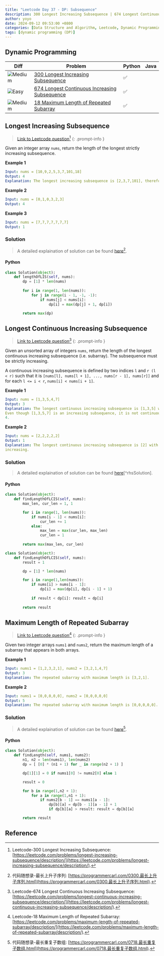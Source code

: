 ```yaml
---
title: "Leetcode Day 37 - DP: Subsequence"
description: 300 Longest Increasing Subsequence | 674 Longest Continuous Increasing Subsequence | 18 Maximum Length of Repeated Subarray
author: yoyo
date: 2024-09-12 09:53:00 +0800
categories: [Data Structure and Algorithm, Leetcode, Dynamic Programming, Subsequence]
tags: [dynamic programming (DP)]
---
```


## Dynamic Programming

| Diff                                                                                                | Problem                                                                                 | Python | Java |
|-----------------------------------------------------------------------------------------------------|-----------------------------------------------------------------------------------------|--------|------|
| ![Medium](https://img.shields.io/badge/Medium-yellow)                                               | [300 Longest Increasing Subsequence](#longest-increasing-subsequence)                           |✅      |       |
| ![Easy](https://img.shields.io/badge/Easy-brightgreen)                                              | [674 Longest Continuous Increasing Subsequence](#longest-continuous-increasing-subsequence)     |✅      |       |
| ![Medium](https://img.shields.io/badge/Medium-yellow)                                               | [18 Maximum Length of Repeated Subarray](#maximum-length-of-repeated-subarray)                |✅      |       |


## Longest Increasing Subsequence

> [Link to Leetcode question](https://leetcode.com/problems/longest-increasing-subsequence/description/)[^lis]
{: .prompt-info }

Given an integer array `nums`, return the length of the longest strictly increasing subsequence.

**Example 1**

```yml
Input: nums = [10,9,2,5,3,7,101,18]
Output: 4
Explanation: The longest increasing subsequence is [2,3,7,101], therefore the length is 4.
```

**Example 2**

```yml
Input: nums = [0,1,0,3,2,3]
Output: 4
```

**Example 3**

```yml
Input: nums = [7,7,7,7,7,7,7]
Output: 1
```

### Solution

> A detailed explaination of solution can be found [here](https://programmercarl.com/0300.最长上升子序列.html)[^lisSolution].



#### Python

```python
class Solution(object):
    def lengthOfLIS(self, nums):
        dp = [1] * len(nums)
        
        for i in range(1, len(nums)):
            for j in range(i - 1, -1, -1):
                if nums[j] < nums[i]:
                    dp[i] = max(dp[j] + 1, dp[i])

        return max(dp)
```


## Longest Continuous Increasing Subsequence

> [Link to Leetcode question](https://leetcode.com/problems/longest-continuous-increasing-subsequence/description/)[^lcis]
{: .prompt-info }

Given an unsorted array of integers `nums`, return the length of the longest continuous increasing subsequence (i.e. subarray). The subsequence must be strictly increasing.

A continuous increasing subsequence is defined by two indices `l` and `r (l < r)` such that it is `[nums[l], nums[l + 1], ..., nums[r - 1], nums[r]]` and for each `l <= i < r`, `nums[i] < nums[i + 1]`. 

**Example 1**

```yml
Input: nums = [1,3,5,4,7]
Output: 3
Explanation: The longest continuous increasing subsequence is [1,3,5] with length 3.
Even though [1,3,5,7] is an increasing subsequence, it is not continuous as elements 5 and 7 are separated by element
4.
```

**Example 2**

```yml
Input: nums = [2,2,2,2,2]
Output: 1
Explanation: The longest continuous increasing subsequence is [2] with length 1. Note that it must be strictly
increasing.
```

### Solution

> A detailed explaination of solution can be found [here](https://programmercarl.com/0300.最长上升子序列.html)[^rhsSolution].

#### Python

```python
class Solution(object):
    def findLengthOfLCIS(self, nums):
        max_len, cur_len = 1, 1

        for i in range(1, len(nums)):
            if nums[i - 1] < nums[i]:
                cur_len += 1
            else:
                max_len = max(cur_len, max_len)
                cur_len = 1
        
        return max(max_len, cur_len)
```

```python
class Solution(object):
    def findLengthOfLCIS(self, nums):
        result = 1

        dp = [1] * len(nums)

        for i in range(1,len(nums)):
            if nums[i] > nums[i - 1]:
                dp[i] = max(dp[i], dp[i - 1] + 1)
            
            if result < dp[i]: result = dp[i]
        
        return result
```


## Maximum Length of Repeated Subarray

> [Link to Leetcode question](https://leetcode.com/problems/maximum-length-of-repeated-subarray/description/)[^mlors]
{: .prompt-info }

Given two integer arrays `nums1` and `nums2`, return the maximum length of a subarray that appears in both arrays.

**Example 1**

```yml
Input: nums1 = [1,2,3,2,1], nums2 = [3,2,1,4,7]
Output: 3
Explanation: The repeated subarray with maximum length is [3,2,1].
```

**Example 2**

```yml
Input: nums1 = [0,0,0,0,0], nums2 = [0,0,0,0,0]
Output: 5
Explanation: The repeated subarray with maximum length is [0,0,0,0,0].
```

### Solution

> A detailed explaination of solution can be found [here](https://programmercarl.com/0718.最长重复子数组.html)[^mlorsSolution].



#### Python

```python
class Solution(object):
    def findLength(self, nums1, nums2):
        n1, n2 = len(nums1), len(nums2)
        dp = [ [0] * (n1 + 1) for _ in range(n2 + 1) ]

        dp[1][1] = 0 if nums1[0] != nums2[0] else 1

        result = 0

        for b in range(1,n2 + 1):
            for a in range(1,n1 + 1):
                if nums2[b - 1] == nums1[a - 1]:
                    dp[b][a] = dp[b - 1][a - 1] + 1
                    if dp[b][a] > result: result = dp[b][a]

        return result
```




## Reference

[^lis]:Leetcode-300 Longest Increasing Subsequence: [https://leetcode.com/problems/longest-increasing-subsequence/description/](https://leetcode.com/problems/longest-increasing-subsequence/description/).
[^lisSolution]:代码随想录-最长上升子序列: [https://programmercarl.com/0300.最长上升子序列.html](https://programmercarl.com/0300.最长上升子序列.html).
[^lcis]:Leetcode-674 Longest Continuous Increasing Subsequence: [https://leetcode.com/problems/longest-continuous-increasing-subsequence/description/](https://leetcode.com/problems/longest-continuous-increasing-subsequence/description/).
[^lcisSolution]:代码随想录-最长上升子序列: [https://programmercarl.com/0300.最长上升子序列.html](https://programmercarl.com/0300.最长上升子序列.html).
[^mlors]:Leetcode-18 Maximum Length of Repeated Subarray: [https://leetcode.com/problems/maximum-length-of-repeated-subarray/description/](https://leetcode.com/problems/maximum-length-of-repeated-subarray/description/).
[^mlorsSolution]:代码随想录-最长重复子数组: [https://programmercarl.com/0718.最长重复子数组.html](https://programmercarl.com/0718.最长重复子数组.html).





